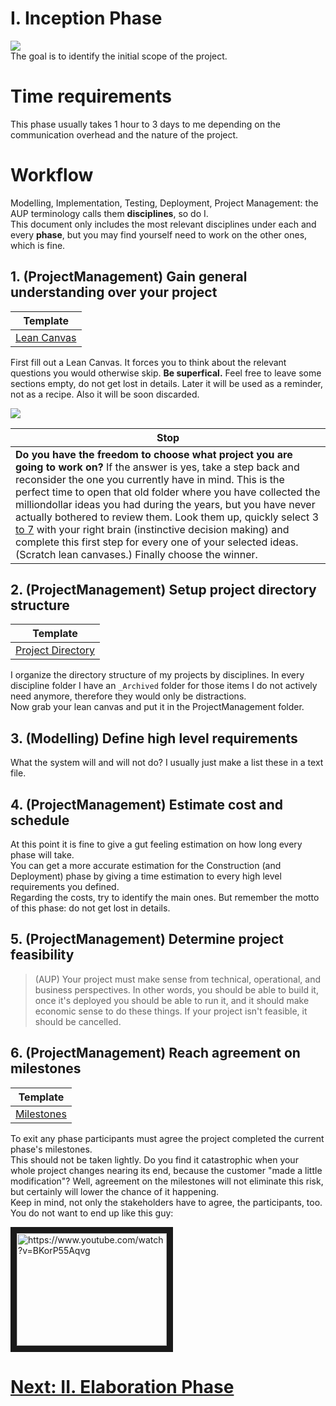 # I. Inception Phase

![](https://github.com/nopara73/ForeverAloneProgramming/blob/master/Resources/Inception2.jpg)  
The goal is to identify the initial scope of the project. 

# Time requirements
This phase usually takes 1 hour to 3 days to me depending on the communication overhead and the nature of the project.

# Workflow
Modelling, Implementation, Testing, Deployment, Project Management: the AUP terminology calls them **disciplines**, so do I.  
This document only includes the most relevant disciplines under each and every **phase**, but you may find yourself need to work on the other ones, which is fine.  

## 1. (ProjectManagement) Gain general understanding over your project  
|Template|
|---|
|[Lean Canvas](https://docs.google.com/spreadsheets/d/1HTz5RHYRFxHEfB-0ZlRJPw5l_qQaYGIj4VRbATSVy0c/edit?usp=sharing)|  

First fill out a Lean Canvas. It forces you to think about the relevant questions you would otherwise skip. **Be superfical.** Feel free to leave some sections empty, do not get lost in details. Later it will be used as a reminder, not as a recipe. Also it will be soon discarded.

![](https://github.com/nopara73/ForeverAloneProgramming/blob/master/Resources/LeanCanvas.png)  

|Stop|
|---|
|**Do you have the freedom to choose what project you are going to work on?** If the answer is yes, take a step back and reconsider the one you currently have in mind. This is the perfect time to open that old folder where you have collected the milliondollar ideas you had during the years, but you have never actually bothered to review them. Look them up, quickly select 3 [to 7](http://phys.org/news/2009-11-brain-magic.html) with your right brain (instinctive decision making) and complete this first step for every one of your selected ideas. (Scratch lean canvases.) Finally choose the winner.|

## 2. (ProjectManagement) Setup project directory structure

|Template|
|---|
|[Project Directory](https://drive.google.com/folderview?id=0B2Y-ddI1xJy7ZjY1SzE0Sk5MaGM&usp=sharing)|

I organize the directory structure of my projects by disciplines. In every discipline folder I have an `_Archived` folder for those items I do not actively need anymore, therefore they would only be distractions.  
Now grab your lean canvas and put it in the ProjectManagement folder.

## 3. (Modelling) Define high level requirements  
What the system will and will not do? I usually just make a list these in a text file.

## 4. (ProjectManagement) Estimate cost and schedule

At this point it is fine to give a gut feeling estimation on how long every phase will take.  
You can get a more accurate estimation for the Construction (and Deployment) phase by giving a time estimation to every high level requirements you defined.  
Regarding the costs, try to identify the main ones. But remember the motto of this phase: do not get lost in details.

## 5. (ProjectManagement) Determine project feasibility

> (AUP) Your project must make sense from technical, operational, and business perspectives. In other words, you should be able to build it, once it's deployed you should be able to run it, and it should make economic sense to do these things.  If your project isn't feasible, it should be cancelled.

## 6. (ProjectManagement) Reach agreement on milestones
|Template|
|---|
|[Milestones](https://docs.google.com/spreadsheets/d/1Du0ZyJNEk_0sKSfAKMe3H6vMxC6S8520Nag32If0BRY/edit?usp=sharing)|

To exit any phase participants must agree the project completed the current phase's milestones.  
This should not be taken lightly. Do you find it catastrophic when your whole project changes nearing its end, because the customer "made a little modification"? Well, agreement on the milestones will not eliminate this risk, but certainly will lower the chance of it happening.  
Keep in mind, not only the stakeholders have to agree, the participants, too. You do not want to end up like this guy:

<a href="http://www.youtube.com/watch?feature=player_embedded&v=BKorP55Aqvg
" target="_blank"><img src="http://img.youtube.com/vi/BKorP55Aqvg/0.jpg" 
alt="https://www.youtube.com/watch?v=BKorP55Aqvg" width="240" height="180" border="10" /></a>


# [Next: II. Elaboration Phase](https://github.com/nopara73/ForeverAloneProgramming/blob/master/Elaboration.md)
